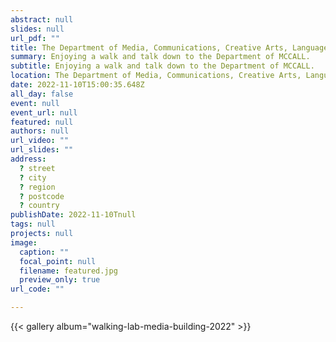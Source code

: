 ```yaml
---
abstract: null
slides: null
url_pdf: ""
title: The Department of Media, Communications, Creative Arts, Language, and Literature (MCCALL) - 10 November 2022
summary: Enjoying a walk and talk down to the Department of MCCALL.
subtitle: Enjoying a walk and talk down to the Department of MCCALL.
location: The Department of Media, Communications, Creative Arts, Language, and Literature (MCCALL), Macquarie University
date: 2022-11-10T15:00:35.648Z
all_day: false
event: null
event_url: null
featured: null
authors: null
url_video: ""
url_slides: ""
address:
  ? street
  ? city
  ? region
  ? postcode
  ? country
publishDate: 2022-11-10Tnull
tags: null
projects: null
image:
  caption: ""
  focal_point: null
  filename: featured.jpg
  preview_only: true
url_code: ""

---
```


{{< gallery album="walking-lab-media-building-2022" >}}
